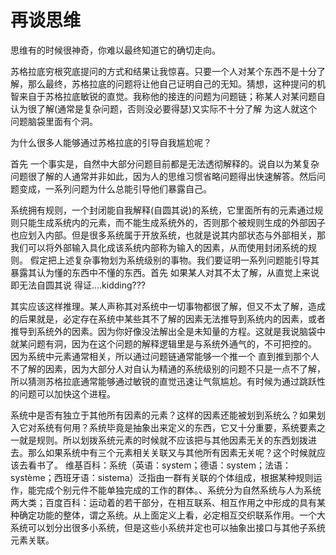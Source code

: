 # 再谈思维

思维有的时候很神奇，你难以最终知道它的确切走向。

苏格拉底穷根究底提问的方式和结果让我惊喜。只要一个人对某个东西不是十分了解，那么最终，苏格拉底的问题将让他自己证明自己的无知。猜想，这种提问的机智来自于苏格拉底敏锐的直觉。我称他的接连的问题为问题链；称某人对某问题自认为很了解(通常是复杂问题，否则没必要得瑟)又实际不十分了解 为这人就这个问题脑袋里面有个洞。

为什么很多人能够通过苏格拉底的引导自我尴尬呢？

首先 一个事实是，自然中大部分问题目前都是无法透彻解释的。说自以为某复杂问题很了解的人通常并非如此，因为人的思维习惯省略问题得出快速解答。然后问题变成，一系列问题为什么总能引导他们暴露自己。

系统拥有规则，一个封闭能自我解释(自圆其说)的系统，它里面所有的元素通过规则只能生成系统内的元素，而不能生成系统外的，否则那个被规则生成的外部因子也应划入内部。但是很多系统属于开放系统，也就是说其内部状态与外部相关，那我们可以将外部输入具化成该系统内部称为输入的因素，从而使用封闭系统的规则。
假定把上述复杂事物划为系统级别的事物。我们要证明一系列问题能引导其暴露其认为懂的东西中不懂的东西。首先 如果某人对其不太了解，从直觉上来说即无法自圆其说 得证....kidding???

其实应该这样推理。某人声称其对系统中一切事物都很了解，但又不太了解，造成的后果就是，必定存在系统中某些其不了解的因素无法推导到系统内的因素，或者推导到系统外的因素。因为你好像没法解出全是未知量的方程。这就是我说脑袋中就某问题有洞，因为在这个问题的解释逻辑里是与系统外通气的，不可把控的。
因为系统中元素通常相关，所以通过问题链通常能够一个推一个 直到推到那个人不了解的因素，因为大部分人对自认为精通的系统级别的问题不只是一点不了解，所以猜测苏格拉底通常能够通过敏锐的直觉迅速让气氛尴尬。有时候为通过跳跃性的问题可以加快这个进程。

系统中是否有独立于其他所有因素的元素？这样的因素还能被划到系统么？如果划入它对系统有何用？系统毕竟是抽象出来定义的东西，它又十分重要，系统要素之一就是规则。所以划拨系统元素的时候就不应该把与其他因素无关的东西划拨进去。那么如果系统中有三个元素相关关联又与其他所有因素无关呢？这个时候就应该去看书了。
维基百科：系统（英语：system；德语：system；法语：système；西班牙语：sistema）泛指由一群有关联的个体组成，根据某种规则运作，能完成个别元件不能单独完成的工作的群体。、系统分为自然系统与人为系统两大类；百度百科：运动着的若干部分，在相互联系、相互作用之中形成的具有某种确定功能的整体，谓之系统。从上面定义上看，必定相互交织联系作用。一个大系统可以划分出很多小系统，但是这些小系统并定也可以抽象出接口与其他子系统元素关联。